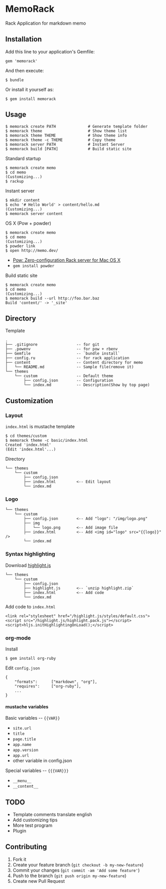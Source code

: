 # MemoRack

Rack Application for markdown memo

## Installation

Add this line to your application's Gemfile:

    gem 'memorack'

And then execute:

    $ bundle

Or install it yourself as:

    $ gem install memorack

## Usage

	$ memorack create PATH				# Generate template folder
	$ memorack theme					# Show theme list
	$ memorack theme THEME				# Show theme info
	$ memorack theme -c THEME			# Copy theme
	$ memorack server PATH				# Instant Server
	$ memorack build [PATH]				# Build static site

Standard startup

	$ memorack create memo
	$ cd memo
	(Customizing...)
	$ rackup

Instant server

	$ mkdir content
	$ echo '# Hello World' > content/hello.md
	(Customizing...)
	$ memorack server content

OS X (Pow + powder)

	$ memorack create memo
	$ cd memo
	(Customizing...)
	$ powder link
	$ open http://memo.dev/

* [Pow: Zero-configuration Rack server for Mac OS X](http://pow.cx)
* `gem install powder`

Build static site

	$ memorack create memo
	$ cd memo
	(Customizing...)
	$ memorack build --url http://foo.bar.baz
	Build 'content/' -> '_site'

## Directory

Template

	.
	├── .gitignore                 -- for git
	├── .powenv                    -- for pow + rbenv
	├── Gemfile                    -- `bundle install`
	├── config.ru                  -- for rack application
	├── content                    -- Content directory for memo
	│   └── README.md              -- Sample file(remove it)
	└── themes
	    └── custom                 -- Default theme
	        ├── config.json        -- Configuration
	        └── index.md           -- Description(Show by top page)

## Customization

### Layout

`index.html` is mustache template

	$ cd themes/custom
	$ memorack theme -c basic/index.html
	Created 'index.html'
	(Edit 'index.html'...)

Directory

	└── themes
	    └── custom
	        ├── config.json
	        ├── index.html         <-- Edit layout
	        └── index.md

### Logo

	└── themes
	    └── custom
	        ├── config.json        <-- Add "logo": "/img/logo.png"
	        ├── img
	        │   └── logo.png       <-- Add image file
	        ├── index.html         <-- Add <img id="logo" src="{{logo}}" />
	        └── index.md

### Syntax highlighting

Download [highlight.js](http://softwaremaniacs.org/soft/highlight/en/)

	└── themes
	    └── custom
	        ├── config.json
	        ├── highlight.js       <-- `unzip highlight.zip`
	        ├── index.html         <-- Add code
	        └── index.md

Add code to `index.html`

	<link rel="stylesheet" href="/highlight.js/styles/default.css">
	<script src="/highlight.js/highlight.pack.js"></script>
	<script>hljs.initHighlightingOnLoad();</script>

### org-mode

Install

	$ gem install org-ruby

Edit `config.json`

	{
		"formats":		["markdown", "org"],
		"requires":		["org-ruby"],
		...
	}

#### mustache variables

Basic variables -- `{{VAR}}`

* `site.url`
* `title`
* `page.title`
* `app.name`
* `app.version`
* `app.url`
* other variable in config.json

Special variables -- `{{{VAR}}}`

* `__menu__`
* `__content__`

## TODO

* Template comments translate english
* Add customizing tips
* More test program
* Plugin

## Contributing

1. Fork it
2. Create your feature branch (`git checkout -b my-new-feature`)
3. Commit your changes (`git commit -am 'Add some feature'`)
4. Push to the branch (`git push origin my-new-feature`)
5. Create new Pull Request
